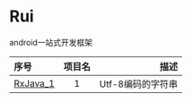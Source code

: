 # Rui
android一站式开发框架

| 序号 | 项目名 | 描述 |
|:---|:---:|---:|
|[RxJava_1](http://gank.io/post/560e15be2dca930e00da1083)|1|Utf-8编码的字符串|
